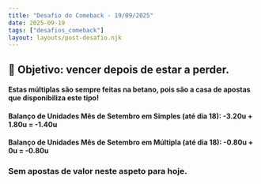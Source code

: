 ```yaml
---
title: "Desafio do Comeback - 19/09/2025"
date: 2025-09-19
tags: ["desafios_comeback"]
layout: layouts/post-desafio.njk
---
```


## 🎯 Objetivo: vencer depois de estar a perder.

#### Estas múltiplas são sempre feitas na betano, pois são a casa de apostas que disponibiliza este tipo!

#### Balanço de Unidades Mês de Setembro em Simples (até dia 18): -3.20u + 1.80u = -1.40u
#### Balanço de Unidades Mês de Setembro em Múltipla (até dia 18): -0.80u + 0u = -0.80u

### Sem apostas de valor neste aspeto para hoje.